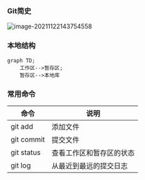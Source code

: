 ### Git简史

![image-20211122143754558](https://gitee.com/A_Xishuai/img/raw/master/img/image-20211122143754558.png)





### 本地结构

```mermaid
graph TD;
	工作区-->暂存区;
	暂存区-->本地库
```

### 常用命令

| 命令       | 说明                     |
| ---------- | ------------------------ |
| git add    | 添加文件                 |
| git commit | 提交文件                 |
| git status | 查看工作区和暂存区的状态 |
| git log    | 从最近到最远的提交日志   |



